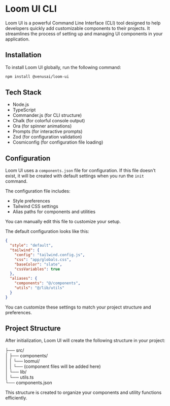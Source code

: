 # Loom UI CLI

Loom UI is a powerful Command Line Interface (CLI) tool designed to help developers quickly add customizable components to their projects. It streamlines the process of setting up and managing UI components in your application.

## Installation

To install Loom UI globally, run the following command:

```bash
npm install @venusai/loom-ui
```

## Tech Stack

- Node.js
- TypeScript
- Commander.js (for CLI structure)
- Chalk (for colorful console output)
- Ora (for spinner animations)
- Prompts (for interactive prompts)
- Zod (for configuration validation)
- Cosmiconfig (for configuration file loading)

## Configuration

Loom UI uses a `components.json` file for configuration. If this file doesn't exist, it will be created with default settings when you run the `init` command.

The configuration file includes:

- Style preferences
- Tailwind CSS settings
- Alias paths for components and utilities

You can manually edit this file to customize your setup.

The default configuration looks like this:

```json
{
  "style": "default",
  "tailwind": {
    "config": "tailwind.config.js",
    "css": "app/globals.css",
    "baseColor": "slate",
    "cssVariables": true
  },
  "aliases": {
    "components": "@/components",
    "utils": "@/lib/utils"
  }
}
```

You can customize these settings to match your project structure and preferences.

## Project Structure

After initialization, Loom UI will create the following structure in your project:

├── src/ <br/>
│ ├── components/ <br/>
│ │ └── loomui/ <br/>
│ │ └── (component files will be added here) <br/>
│ └── lib/ <br/>
│ └── utils.ts <br/>
└── components.json <br/>

This structure is created to organize your components and utility functions efficiently.
